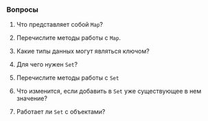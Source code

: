### Вопросы

1. Что представляет собой `Map`?

2. Перечислите методы работы с `Map`.

3. Какие типы данных могут являться ключом?

4. Для чего нужен `Set`?

5. Перечислите методы работы с `Set`

6. Что изменится, если добавить в `Set` уже существующее в нем значение?

7. Работает ли `Set` с объектами?
